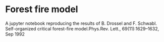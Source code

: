 # Forest fire model

A jupyter notebook reproducing the results of  B. Drossel and F. Schwabl. Self-organized critical forest-fire model.Phys.Rev. Lett., 69(11):1629–1632, Sep 1992

